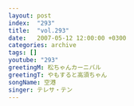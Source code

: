 ```yaml
---
layout: post
index:  "293"
title:  "vol.293"
date:   2007-05-12 12:00:00 +0300
categories: archive
tags: []
youtube: "293"
greetingM: 松ちゃんカーニバル
greetingT: やもすると高須ちゃん
songName: 空港
singer: テレサ・テン
---
```


